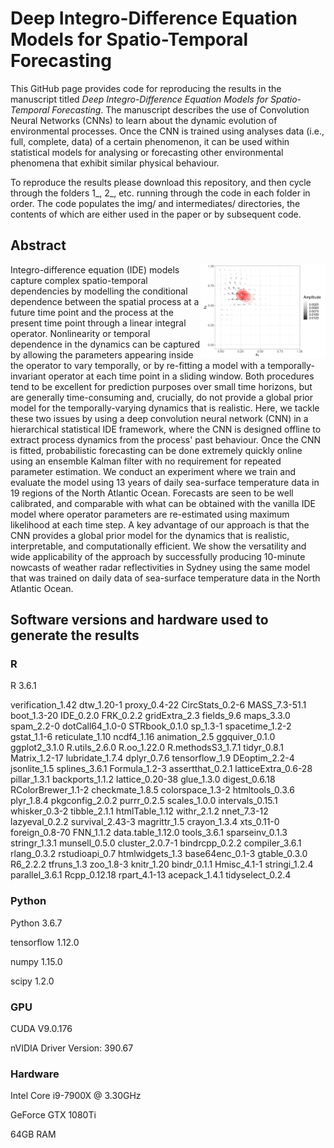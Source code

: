 # Deep Integro-Difference Equation Models for Spatio-Temporal Forecasting

This GitHub page provides code for reproducing the results in the manuscript titled *Deep Integro-Difference Equation Models for Spatio-Temporal Forecasting*. The manuscript describes the use of Convolution Neural Networks (CNNs) to learn about the dynamic evolution of environmental processes. Once the CNN is trained using analyses data (i.e., full, complete, data) of a certain phenomenon, it can be used within statistical models for analysing or forecasting other environmental phenomena that exhibit similar physical behaviour.

To reproduce the results please download this repository, and then cycle through the folders 1_, 2_, etc. running through the code in each folder in order. The code populates the img/ and intermediates/ directories, the contents of which are either used in the paper or by subsequent code.


## Abstract

<img align="right" src="https://github.com/andrewzm/deepIDE/blob/master/2_Fit_CNN_IDE/img/BallResults1.png" alt="drawing" width="200"/>

Integro-difference equation (IDE) models capture complex spatio-temporal dependencies by modelling the conditional dependence between the spatial process at a future time point and the process at the present time point through a linear integral operator. Nonlinearity or temporal dependence in the dynamics can be captured by allowing the parameters appearing inside the operator to vary temporally, or by re-fitting a model with a temporally-invariant operator at each time point in a sliding window. Both procedures tend to be excellent for prediction purposes over small time horizons, but are generally time-consuming and, crucially, do not provide a global prior model for the temporally-varying dynamics that is realistic.  Here, we tackle these two issues by using a deep convolution neural network (CNN) in a hierarchical statistical IDE framework, where the CNN is designed offline to extract process dynamics from the process' past behaviour. Once the CNN is fitted, probabilistic forecasting can be done extremely quickly online using an ensemble Kalman filter with no requirement for repeated parameter estimation. We conduct an experiment where we train and evaluate the model using 13 years of daily sea-surface temperature data in 19 regions of the North Atlantic Ocean. Forecasts are seen to be well calibrated, and comparable with what can be obtained with the vanilla IDE model where operator parameters are re-estimated using maximum likelihood at each time step. A key advantage of our approach is that the CNN provides a global prior model for the dynamics that is realistic, interpretable, and computationally efficient. We show the versatility and wide applicability of the approach by successfully producing 10-minute nowcasts of weather radar reflectivities in Sydney using the same model that was trained on daily data of sea-surface temperature data in the North Atlantic Ocean.


## Software versions and hardware used to generate the results

### R

R 3.6.1

verification_1.42 dtw_1.20-1        proxy_0.4-22      CircStats_0.2-6
MASS_7.3-51.1     boot_1.3-20       IDE_0.2.0         FRK_0.2.2
gridExtra_2.3     fields_9.6        maps_3.3.0        spam_2.2-0
dotCall64_1.0-0   STRbook_0.1.0     sp_1.3-1          spacetime_1.2-2
gstat_1.1-6       reticulate_1.10   ncdf4_1.16        animation_2.5
ggquiver_0.1.0    ggplot2_3.1.0     R.utils_2.6.0     R.oo_1.22.0
R.methodsS3_1.7.1 tidyr_0.8.1       Matrix_1.2-17     lubridate_1.7.4
dplyr_0.7.6       tensorflow_1.9
DEoptim_2.2-4       jsonlite_1.5        splines_3.6.1
Formula_1.2-3       assertthat_0.2.1    latticeExtra_0.6-28
pillar_1.3.1        backports_1.1.2     lattice_0.20-38
glue_1.3.0          digest_0.6.18       RColorBrewer_1.1-2
checkmate_1.8.5     colorspace_1.3-2    htmltools_0.3.6
plyr_1.8.4          pkgconfig_2.0.2     purrr_0.2.5
scales_1.0.0        intervals_0.15.1    whisker_0.3-2
tibble_2.1.1        htmlTable_1.12      withr_2.1.2
nnet_7.3-12         lazyeval_0.2.2      survival_2.43-3
magrittr_1.5        crayon_1.3.4        xts_0.11-0
foreign_0.8-70      FNN_1.1.2           data.table_1.12.0
tools_3.6.1         sparseinv_0.1.3     stringr_1.3.1
munsell_0.5.0       cluster_2.0.7-1     bindrcpp_0.2.2
compiler_3.6.1      rlang_0.3.2         rstudioapi_0.7
htmlwidgets_1.3     base64enc_0.1-3     gtable_0.3.0
R6_2.2.2            tfruns_1.3          zoo_1.8-3
knitr_1.20          bindr_0.1.1         Hmisc_4.1-1
stringi_1.2.4       parallel_3.6.1      Rcpp_0.12.18
rpart_4.1-13        acepack_1.4.1       tidyselect_0.2.4

### Python

Python 3.6.7

tensorflow 1.12.0

numpy 1.15.0

scipy 1.2.0

### GPU

CUDA V9.0.176

nVIDIA Driver Version: 390.67

### Hardware

Intel Core i9-7900X @ 3.30GHz

GeForce GTX 1080Ti

64GB RAM
